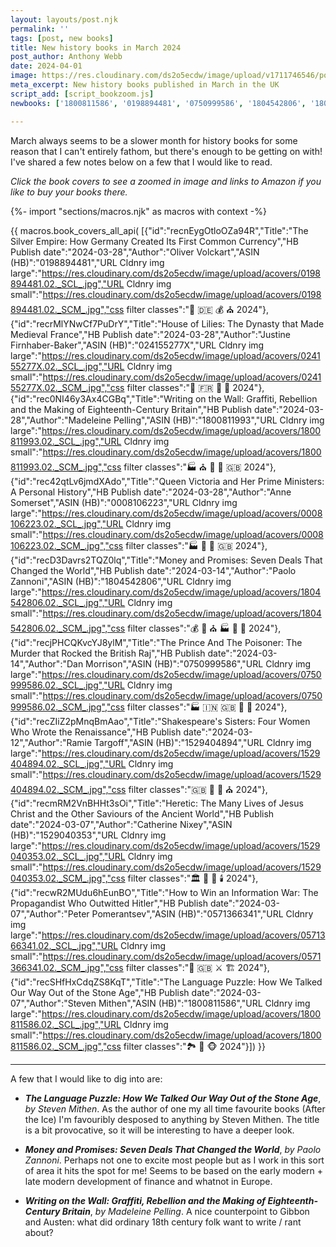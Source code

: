 ```yaml
---
layout: layouts/post.njk
permalink: ''
tags: [post, new books]
title: New history books in March 2024
post_author: Anthony Webb
date: 2024-04-01
image: https://res.cloudinary.com/ds2o5ecdw/image/upload/v1711746546/posts/Mar2024_newhistorybooks.jpg
meta_excerpt: New history books published in March in the UK
script_add: [script_bookzoom.js]
newbooks: ['1800811586', '0198894481', '0750999586', '1804542806', '1800811993', '024155277X']

---
```

March always seems to be a slower month for history books for some reason that I can't entirely fathom, but there's enough to be getting on with! I've shared a few notes below on a few that I would like to read.


_Click the book covers to see a zoomed in image and links to Amazon if you like to buy your books there._

{%- import "sections/macros.njk" as macros with context -%}

{{ macros.book_covers_all_api(
[{"id":"recnEygOtloOZa94R","Title":"The Silver Empire: How Germany Created Its First Common Currency","HB Publish date":"2024-03-28","Author":"Oliver Volckart","ASIN (HB)":"0198894481","URL Cldnry img large":"https://res.cloudinary.com/ds2o5ecdw/image/upload/acovers/0198894481.02._SCL_.jpg","URL Cldnry img small":"https://res.cloudinary.com/ds2o5ecdw/image/upload/acovers/0198894481.02._SCM_.jpg","css filter classes":"🥐 🇩🇪 💰 ⛪ 2024"},{"id":"recrMlYNwCf7PuDrY","Title":"House of Lilies: The Dynasty that Made Medieval France","HB Publish date":"2024-03-28","Author":"Justine Firnhaber-Baker","ASIN (HB)":"024155277X","URL Cldnry img large":"https://res.cloudinary.com/ds2o5ecdw/image/upload/acovers/024155277X.02._SCL_.jpg","URL Cldnry img small":"https://res.cloudinary.com/ds2o5ecdw/image/upload/acovers/024155277X.02._SCM_.jpg","css filter classes":"🏰 🇫🇷 👑 🥐 2024"},{"id":"rec0NI46y3Ax4CGBq","Title":"Writing on the Wall: Graffiti, Rebellion and the Making of Eighteenth-Century Britain","HB Publish date":"2024-03-28","Author":"Madeleine Pelling","ASIN (HB)":"1800811993","URL Cldnry img large":"https://res.cloudinary.com/ds2o5ecdw/image/upload/acovers/1800811993.02._SCL_.jpg","URL Cldnry img small":"https://res.cloudinary.com/ds2o5ecdw/image/upload/acovers/1800811993.02._SCM_.jpg","css filter classes":"🏭 ⛪ 🥐 🚽 🇬🇧 2024"},{"id":"rec42qtLv6jmdXAdo","Title":"Queen Victoria and Her Prime Ministers: A Personal History","HB Publish date":"2024-03-28","Author":"Anne Somerset","ASIN (HB)":"0008106223","URL Cldnry img large":"https://res.cloudinary.com/ds2o5ecdw/image/upload/acovers/0008106223.02._SCL_.jpg","URL Cldnry img small":"https://res.cloudinary.com/ds2o5ecdw/image/upload/acovers/0008106223.02._SCM_.jpg","css filter classes":"🏭 🥐 👑 🇬🇧 2024"},{"id":"recD3Davrs2TQZ0lq","Title":"Money and Promises: Seven Deals That Changed the World","HB Publish date":"2024-03-14","Author":"Paolo Zannoni","ASIN (HB)":"1804542806","URL Cldnry img large":"https://res.cloudinary.com/ds2o5ecdw/image/upload/acovers/1804542806.02._SCL_.jpg","URL Cldnry img small":"https://res.cloudinary.com/ds2o5ecdw/image/upload/acovers/1804542806.02._SCM_.jpg","css filter classes":"💰 🏰 ⛪ 🏭 🥐 🍔 2024"},{"id":"recjPHCQKvcYJ8ylM","Title":"The Prince And The Poisoner: The Murder that Rocked the British Raj","HB Publish date":"2024-03-14","Author":"Dan Morrison","ASIN (HB)":"0750999586","URL Cldnry img large":"https://res.cloudinary.com/ds2o5ecdw/image/upload/acovers/0750999586.02._SCL_.jpg","URL Cldnry img small":"https://res.cloudinary.com/ds2o5ecdw/image/upload/acovers/0750999586.02._SCM_.jpg","css filter classes":"🏭 🇮🇳 🇬🇧 🍜 🚽 2024"},{"id":"recZIiZ2pMnqBmAao","Title":"Shakespeare's Sisters: Four Women Who Wrote the Renaissance","HB Publish date":"2024-03-12","Author":"Ramie Targoff","ASIN (HB)":"1529404894","URL Cldnry img large":"https://res.cloudinary.com/ds2o5ecdw/image/upload/acovers/1529404894.02._SCL_.jpg","URL Cldnry img small":"https://res.cloudinary.com/ds2o5ecdw/image/upload/acovers/1529404894.02._SCM_.jpg","css filter classes":"🇬🇧 🚽 🥐 ⛪ 2024"},{"id":"recmRM2VnBHHt3sOi","Title":"Heretic: The Many Lives of Jesus Christ and the Other Saviours of the Ancient World","HB Publish date":"2024-03-07","Author":"Catherine Nixey","ASIN (HB)":"1529040353","URL Cldnry img large":"https://res.cloudinary.com/ds2o5ecdw/image/upload/acovers/1529040353.02._SCL_.jpg","URL Cldnry img small":"https://res.cloudinary.com/ds2o5ecdw/image/upload/acovers/1529040353.02._SCM_.jpg","css filter classes":"🏛️ 🍜 🥐 🕯️ 2024"},{"id":"recwR2MUdu6hEunBO","Title":"How to Win an Information War: The Propagandist Who Outwitted Hitler","HB Publish date":"2024-03-07","Author":"Peter Pomerantsev","ASIN (HB)":"0571366341","URL Cldnry img large":"https://res.cloudinary.com/ds2o5ecdw/image/upload/acovers/0571366341.02._SCL_.jpg","URL Cldnry img small":"https://res.cloudinary.com/ds2o5ecdw/image/upload/acovers/0571366341.02._SCM_.jpg","css filter classes":"🥐 🇬🇧 ⚔️ 🏗️ 2024"},{"id":"recSHfHxCdqZS8KqT","Title":"The Language Puzzle: How We Talked Our Way Out of the Stone Age","HB Publish date":"2024-03-07","Author":"Steven Mithen","ASIN (HB)":"1800811586","URL Cldnry img large":"https://res.cloudinary.com/ds2o5ecdw/image/upload/acovers/1800811586.02._SCL_.jpg","URL Cldnry img small":"https://res.cloudinary.com/ds2o5ecdw/image/upload/acovers/1800811586.02._SCM_.jpg","css filter classes":"🏞️ 🍭 🐵 2024"}]) }}

---

A few that I would like to dig into are:

- ___The Language Puzzle: How We Talked Our Way Out of the Stone Age___, _by Steven Mithen_. As the author of one my all time favourite books (After the Ice) I'm favouribly desposed to anything by Steven Mithen. The title is a bit provocative, so it will be interesting to have a deeper look.

- ___Money and Promises: Seven Deals That Changed the World___, _by Paolo Zannoni_. Perhaps not one to excite most people but as I work in this sort of area it hits the spot for me! Seems to be based on the early modern + late modern development of finance and whatnot in Europe.

- ___Writing on the Wall: Graffiti, Rebellion and the Making of Eighteenth-Century Britain___, _by Madeleine Pelling_. A nice counterpoint to Gibbon and Austen: what did ordinary 18th century folk want to write / rant about?